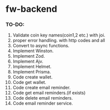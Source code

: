 # fw-backend
### TO-DO:
1. Validate coin key names(coin1,2 etc.) with joi.
2. proper error handling. with http codes and all
3. Convert to async functions.
4. Implement Winston.
5. Implement Zod.
6. Implement Ajv.
7. Implement Helmet.
8. Implement Prisma.
9. Code create wallet.
10. Code get wallet.
11. Code create email reminder.
12. Code get email reminders.(if exists)
13. Code delete email reminders.
14. Code email reminder service.